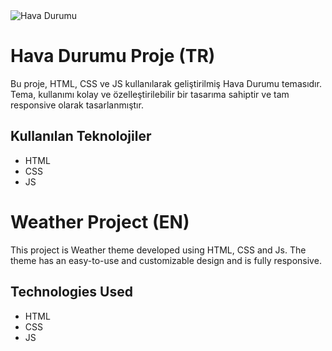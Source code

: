 <img src="./assets/img/animation.gif" alt="Hava Durumu">

# Hava Durumu Proje (TR)

Bu proje, HTML, CSS ve JS kullanılarak geliştirilmiş Hava Durumu temasıdır. Tema, kullanımı kolay ve özelleştirilebilir bir tasarıma sahiptir ve tam responsive olarak tasarlanmıştır.

## Kullanılan Teknolojiler

- HTML
- CSS
- JS

# Weather Project (EN)

This project is Weather theme developed using HTML, CSS and Js. The theme has an easy-to-use and customizable design and is fully responsive.

## Technologies Used

- HTML
- CSS
- JS